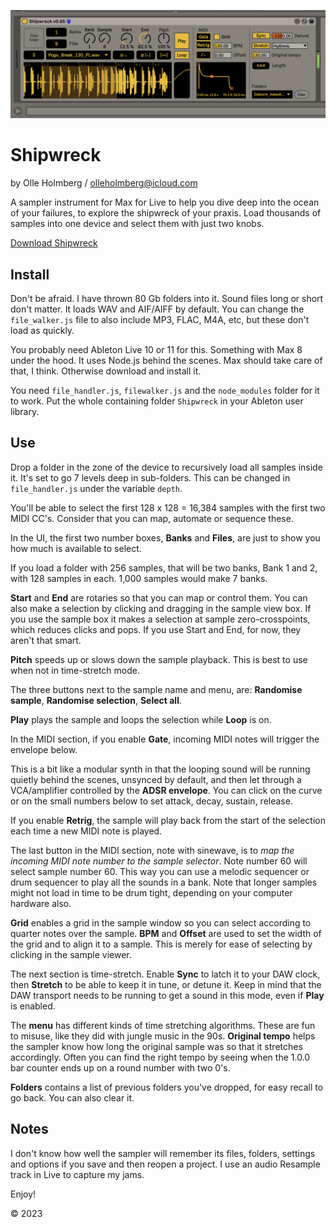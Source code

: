 ![Shipwreck](https://raw.githubusercontent.com/unremarkablegarden/shipwreck/main/Shipwreck.png)

# Shipwreck
by Olle Holmberg / olleholmberg@icloud.com

A sampler instrument for Max for Live to help you dive deep into the ocean of your failures, to explore the shipwreck of your praxis. Load thousands of samples into one device and select them with just two knobs.

[Download Shipwreck](https://github.com/unremarkablegarden/shipwreck/archive/refs/heads/main.zip)

## Install

Don't be afraid. I have thrown 80 Gb folders into it. Sound files long or short don't matter. It loads WAV and AIF/AIFF by default. You can change the `file_walker.js` file to also include MP3, FLAC, M4A, etc, but these don't load as quickly.

You probably need Ableton Live 10 or 11 for this. Something with Max 8 under the hood. It uses Node.js behind the scenes. Max should take care of that, I think. Otherwise download and install it. 

You need `file_handler.js`, `filewalker.js` and the `node_modules` folder for it to work. Put the whole containing folder `Shipwreck` in your Ableton user library.

## Use

Drop a folder in the zone of the device to recursively load all samples inside it. It's set to go 7 levels deep in sub-folders. This can be changed in `file_handler.js` under the variable `depth`.

You'll be able to select the first 128 x 128 = 16,384 samples with the first two MIDI CC's. Consider that you can map, automate or sequence these.

In the UI, the first two number boxes, **Banks** and **Files**, are just to show you how much is available to select.

If you load a folder with 256 samples, that will be two banks, Bank 1 and 2, with 128 samples in each. 1,000 samples would make 7 banks.

**Start** and **End** are rotaries so that you can map or control them. You can also make a selection by clicking and dragging in the sample view box. If you use the sample box it makes a selection at sample zero-crosspoints, which reduces clicks and pops. If you use Start and End, for now, they aren't that smart.

**Pitch** speeds up or slows down the sample playback. This is best to use when not in time-stretch mode.

The three buttons next to the sample name and menu, are: **Randomise sample**, **Randomise selection**, **Select all**.

**Play** plays the sample and loops the selection while **Loop** is on.

In the MIDI section, if you enable **Gate**, incoming MIDI notes will trigger the envelope below. 

This is a bit like a modular synth in that the looping sound will be running quietly behind the scenes, unsynced by default, and then let through a VCA/amplifier controlled by the **ADSR envelope**. You can click on the curve or on the small numbers below to set attack, decay, sustain, release.

If you enable **Retrig**, the sample will play back from the start of the selection each time a new MIDI note is played.

The last button in the MIDI section, note with sinewave, is to *map the incoming MIDI note number to the sample selector*. Note number 60 will select sample number 60. This way you can use a melodic sequencer or drum sequencer to play all the sounds in a bank. Note that longer samples might not load in time to be drum tight, depending on your computer hardware also.

**Grid** enables a grid in the sample window so you can select according to quarter notes over the sample. **BPM** and **Offset** are used to set the width of the grid and to align it to a sample. This is merely for ease of selecting by clicking in the sample viewer.

The next section is time-stretch. Enable **Sync** to latch it to your DAW clock, then **Stretch** to be able to keep it in tune, or detune it. Keep in mind that the DAW transport needs to be running to get a sound in this mode, even if **Play** is enabled. 

The **menu** has different kinds of time stretching algorithms. These are fun to misuse, like they did with jungle music in the 90s. **Original tempo** helps the sampler know how long the original sample was so that it stretches accordingly. Often you can find the right tempo by seeing when the 1.0.0 bar counter ends up on a round number with two 0's.

**Folders** contains a list of previous folders you've dropped, for easy recall to go back. You can also clear it.

## Notes

I don't know how well the sampler will remember its files, folders, settings and options if you save and then reopen a project. I use an audio Resample track in Live to capture my jams.

Enjoy!

© 2023